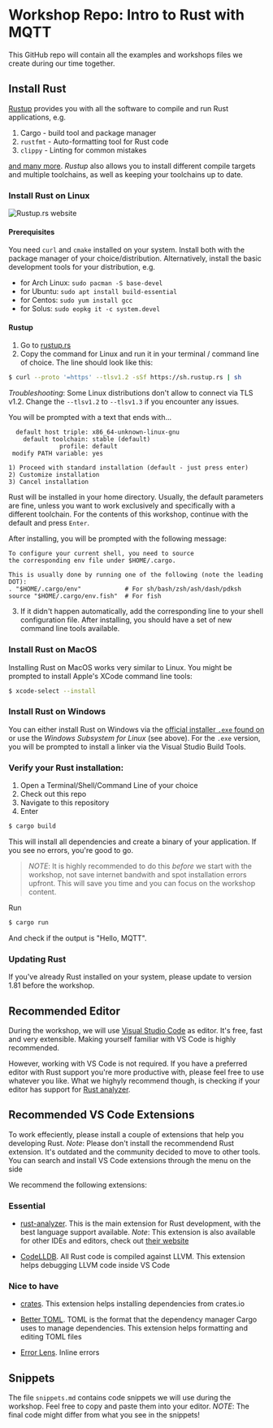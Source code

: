 # Workshop Repo: Intro to Rust with MQTT

This GitHub repo will contain all the examples and workshops files we create during our time together.

## Install Rust

[Rustup](https://rustup.rs) provides you with all the software to compile and run Rust applications, e.g.

1. Cargo - build tool and package manager
2. `rustfmt` - Auto-formatting tool for Rust code
3. `clippy` - Linting for common mistakes

[and many more](https://rust-lang.github.io/rustup-components-history/). *Rustup* also allows you to install different compile targets and multiple toolchains, as well as keeping your toolchains up to date.

### Install Rust on Linux

![Rustup.rs website](https://i.imgur.com/3LI5HsW.png)

#### Prerequisites

You need `curl` and `cmake` installed on your system. Install both with the package manager of your choice/distribution. Alternatively, install the basic development tools for your distribution, e.g.

- for Arch Linux: `sudo pacman -S base-devel`
- for Ubuntu: `sudo apt install build-essential`
- for Centos: `sudo yum install gcc`
- for Solus: `sudo eopkg it -c system.devel`

#### Rustup

1. Go to [rustup.rs](https://rustup.rs)
2. Copy the command for Linux and run it in your terminal / command line of choice. The line should look like this:

```bash
$ curl --proto '=https' --tlsv1.2 -sSf https://sh.rustup.rs | sh
```

*Troubleshooting*: Some Linux distributions don't allow to connect via TLS v1.2. Change the `--tlsv1.2` to `--tlsv1.3` if you encounter any issues.

You will be prompted with a text that ends with...

```
  default host triple: x86_64-unknown-linux-gnu
    default toolchain: stable (default)
              profile: default
 modify PATH variable: yes

1) Proceed with standard installation (default - just press enter)
2) Customize installation
3) Cancel installation
```

Rust will be installed in your home directory. Usually, the default parameters are fine, unless you want to work exclusively and specifically with a different toolchain. For the contents of this workshop, continue with the default and press `Enter`.

After installing, you will be prompted with the following message:

```
To configure your current shell, you need to source
the corresponding env file under $HOME/.cargo.

This is usually done by running one of the following (note the leading DOT):
. "$HOME/.cargo/env"            # For sh/bash/zsh/ash/dash/pdksh
source "$HOME/.cargo/env.fish"  # For fish
```

3. If it didn't happen automatically, add the corresponding line to your shell configuration file. After installing, you should have a set of new command line tools available.

### Install Rust on MacOS

Installing Rust on MacOS works very similar to Linux. You might be prompted to install Apple's XCode command line tools:

```bash
$ xcode-select --install
````

### Install Rust on Windows

You can either install Rust on Windows via the [official installer `.exe` found on](https://rustup.rs) or use the _Windows Subsystem for Linux_ (see above). For the `.exe` version, you will be prompted to install a linker via the Visual Studio Build Tools.

### Verify your Rust installation:

1. Open a Terminal/Shell/Command Line of your choice
2. Check out this repo
3. Navigate to this repository
4. Enter

```bash
$ cargo build
```

This will install all dependencies and create a binary of your application. If you see no errors, you're good to go.

> *NOTE*: It is highly recommended to do this _before_ we start with the workshop, not save internet bandwith and spot installation errors upfront. This will save you time and you can focus on the workshop content.

Run

```bash
$ cargo run
```

And check if the output is "Hello, MQTT".

### Updating Rust

If you've already Rust installed on your system, please update to version 1.81 before the workshop.

## Recommended Editor

During the workshop, we will use [Visual Studio Code](https://code.visualstudio.com/) as editor. It's free, fast and very extensible. Making yourself familiar with VS Code is highly recommended.

However, working with VS Code is not required. If you have a preferred editor with Rust support you're more productive with, please feel free to use whatever you like. What we highyly recommend though, is checking if your editor has support for [Rust analyzer](https://rust-analyzer.github.io/).

## Recommended VS Code Extensions

To work effeciently, please install a couple of extensions that help you developing Rust. *Note*: Please don't install the recommendend Rust extension. It's outdated and the community decided to move to other tools. You can search and install VS Code extensions through the menu on the side

We recommend the following extensions:

### Essential

- [rust-analyzer](https://marketplace.visualstudio.com/items?itemName=rust-lang.rust-analyzer). This is the main extension for Rust development, with the best language support available. *Note*: This extension is also available for other IDEs and editors, check out [their website](https://rust-analyzer.github.io/)

- [CodeLLDB](https://marketplace.visualstudio.com/items?itemName=vadimcn.vscode-lldb). All Rust code is compiled against LLVM. This extension helps debugging LLVM code inside VS Code

### Nice to have

- [crates](https://marketplace.visualstudio.com/items?itemName=serayuzgur.crates). This extension helps installing dependencies from crates.io

- [Better TOML](https://marketplace.visualstudio.com/items?itemName=bungcip.better-toml). TOML is the format that the dependency manager Cargo uses to manage dependencies. This extension helps formatting and editing TOML files

- [Error Lens](https://marketplace.visualstudio.com/items?itemName=usernamehw.errorlens). Inline errors

## Snippets

The file `snippets.md` contains code snippets we will use during the workshop. Feel free to copy and paste them into your editor. *NOTE*: The final code might differ from what you see in the snippets!
